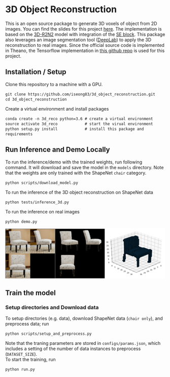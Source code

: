 # 3D Object Reconstruction
This is an open source package to generate 3D voxels of object from 2D images. You can find the slides for this project [here][5].
The implementation is based on the [3D-R2N2][1] model with integration of the [SE block][2]. This package also leverages an image segmentation tool ([DeepLab][4]) to apply the 3D reconstruction to real images. Since the official source code is implemented in Theano, the Tensorflow implementation in [this github repo][3] is used for this project. 
<!--
## Demo
This project result can be viewed in [here][0]. Note that this demo is running on CPU (m4.xlarge in AWS). 
-->
## Installation / Setup
Clone this repository to a machine with a GPU.
```
git clone https://github.com/iseong83/3d_object_reconstruction.git
cd 3d_object_reconstruction
```
Create a virtual environment and install packages
```
conda create -n 3d_reco python=3.6 # create a virtual environment
source activate 3d_reco            # start the virual environment
python setup.py install            # install this package and requirements
```

## Run Inference and Demo Locally
To run the inference/demo with the trained weights, run following command. It will download and save the model in the `models` directory. Note that the weights are only trained with the ShapeNet `chair` category.
```
python scripts/download_model.py
```

To run the inference of the 3D object reconstruction on ShapeNet data
```
python tests/inference_3d.py
```
To run the inference on real images
```
python demo.py
```
![demo](imgs/demo.png)
## Train the model
### Setup directories and Download data
To setup directories (e.g. data), download ShapeNet data (`chair only`), and preprocess data; run
```
python scripts/setup_and_preprocess.py
```
Note that the traning parameters are stored in `configs/params.json`, which includes a setting of the number of data instances to preprocess (`DATASET_SIZE`).   
To start the training, run
```
python run.py
```

[1]: https://arxiv.org/abs/1604.00449
[2]: https://arxiv.org/abs/1709.01507
[3]: https://github.com/micmelesse/3D-reconstruction-with-Neural-Networks.git
[4]: https://arxiv.org/abs/1802.02611
[5]: http://tiny.cc/DeepNLive3Dslides
